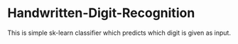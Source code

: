 # Handwritten-Digit-Recognition
This is simple sk-learn classifier which predicts which digit is given as input.
